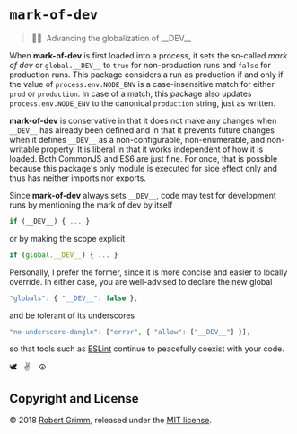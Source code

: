 # `mark-of-dev`

> 👩‍💻  Advancing the globalization of \_\_DEV\_\_

When __mark-of-dev__ is first loaded into a process, it sets the so-called _mark
of dev_ or `global.__DEV__` to `true` for non-production runs and `false` for
production runs. This package considers a run as production if and only if the
value of `process.env.NODE_ENV` is a case-insensitive match for either `prod` or
`production`. In case of a match, this package also updates
`process.env.NODE_ENV` to the canonical `production` string, just as written.

__mark-of-dev__  is conservative in that it does not make any changes when
`__DEV__` has already been defined and in that it prevents future changes when
it defines `__DEV__` as a non-configurable, non-enumerable, and non-writable
property. It is liberal in that it works independent of how it is loaded. Both
CommonJS and ES6 are just fine. For once, that is possible because this
package's only module is executed for side effect only and thus has neither
imports nor exports.

Since __mark-of-dev__ always sets `__DEV__`, code may test for development runs
by mentioning the mark of dev by itself

```js
if (__DEV__) { ... }
```

or by making the scope explicit

```js
if (global.__DEV__) { ... }
```

Personally, I prefer the former, since it is more concise and easier to locally
override. In either case, you are well-advised to declare the new global

```javascript
"globals": { "__DEV__": false },
```

and be tolerant of its underscores

```javascript
"no-underscore-dangle": ["error", { "allow": ["__DEV__"] }],
```

so that tools such as [ESLint](https://eslint.org) continue to peacefully
coexist with your code.

🕊️   ✌️    ☮️


## Copyright and License

© 2018 [Robert Grimm](https://apparebit.com), released under the [MIT
license](LICENSE).
